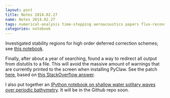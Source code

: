 ```yaml
---
layout: post
title: Notes 2014.02.27
name: Notes 2014.02.27
tags: numerical-analysis time-stepping aeroacoustics papers flux-reconstruction notes
categories: notebook
---
```


Investigated stability regions for high order deferred correction schemes; see [this notebook](https://bitbucket.org/ketch/rkextrapolation/src/a78b4aa2d336491cac35c1df81e703ce103d6937/SDC%20Stability%20regions%20when%20theta%20is%20nonzero.ipynb).

Finally, after about a year of searching, found a way to redirect all output from distutils
to a file.  This will avoid the massive amount of warnings that are currently printed to the
screen when installing PyClaw.  See the patch [here](https://github.com/clawpack/clawpack/pull/35),
based on [this StackOverflow answer](http://stackoverflow.com/a/11632982/786902).


I also put together an [IPython notebook on shallow water solitary waves over periodic
bathymetry](http://nbviewer.ipython.org/urls/dl.dropboxusercontent.com/u/656693/shallow_water_diffraction.ipynb).
It will be in the Github repo soon.
